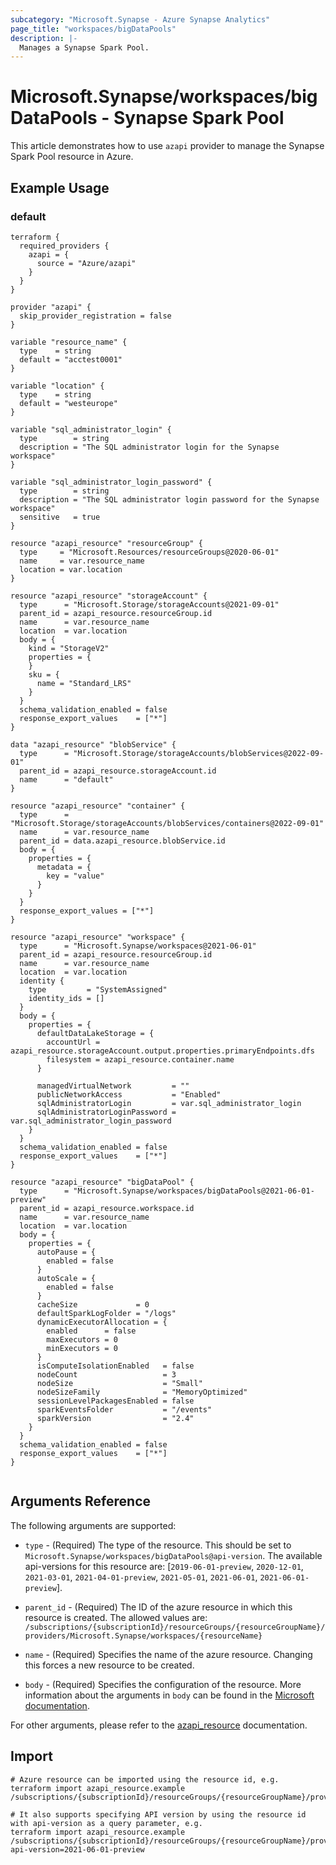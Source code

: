 ```yaml
---
subcategory: "Microsoft.Synapse - Azure Synapse Analytics"
page_title: "workspaces/bigDataPools"
description: |-
  Manages a Synapse Spark Pool.
---
```


# Microsoft.Synapse/workspaces/bigDataPools - Synapse Spark Pool

This article demonstrates how to use `azapi` provider to manage the Synapse Spark Pool resource in Azure.



## Example Usage

### default

```hcl
terraform {
  required_providers {
    azapi = {
      source = "Azure/azapi"
    }
  }
}

provider "azapi" {
  skip_provider_registration = false
}

variable "resource_name" {
  type    = string
  default = "acctest0001"
}

variable "location" {
  type    = string
  default = "westeurope"
}

variable "sql_administrator_login" {
  type        = string
  description = "The SQL administrator login for the Synapse workspace"
}

variable "sql_administrator_login_password" {
  type        = string
  description = "The SQL administrator login password for the Synapse workspace"
  sensitive   = true
}

resource "azapi_resource" "resourceGroup" {
  type     = "Microsoft.Resources/resourceGroups@2020-06-01"
  name     = var.resource_name
  location = var.location
}

resource "azapi_resource" "storageAccount" {
  type      = "Microsoft.Storage/storageAccounts@2021-09-01"
  parent_id = azapi_resource.resourceGroup.id
  name      = var.resource_name
  location  = var.location
  body = {
    kind = "StorageV2"
    properties = {
    }
    sku = {
      name = "Standard_LRS"
    }
  }
  schema_validation_enabled = false
  response_export_values    = ["*"]
}

data "azapi_resource" "blobService" {
  type      = "Microsoft.Storage/storageAccounts/blobServices@2022-09-01"
  parent_id = azapi_resource.storageAccount.id
  name      = "default"
}

resource "azapi_resource" "container" {
  type      = "Microsoft.Storage/storageAccounts/blobServices/containers@2022-09-01"
  name      = var.resource_name
  parent_id = data.azapi_resource.blobService.id
  body = {
    properties = {
      metadata = {
        key = "value"
      }
    }
  }
  response_export_values = ["*"]
}

resource "azapi_resource" "workspace" {
  type      = "Microsoft.Synapse/workspaces@2021-06-01"
  parent_id = azapi_resource.resourceGroup.id
  name      = var.resource_name
  location  = var.location
  identity {
    type         = "SystemAssigned"
    identity_ids = []
  }
  body = {
    properties = {
      defaultDataLakeStorage = {
        accountUrl = azapi_resource.storageAccount.output.properties.primaryEndpoints.dfs
        filesystem = azapi_resource.container.name
      }

      managedVirtualNetwork         = ""
      publicNetworkAccess           = "Enabled"
      sqlAdministratorLogin         = var.sql_administrator_login
      sqlAdministratorLoginPassword = var.sql_administrator_login_password
    }
  }
  schema_validation_enabled = false
  response_export_values    = ["*"]
}

resource "azapi_resource" "bigDataPool" {
  type      = "Microsoft.Synapse/workspaces/bigDataPools@2021-06-01-preview"
  parent_id = azapi_resource.workspace.id
  name      = var.resource_name
  location  = var.location
  body = {
    properties = {
      autoPause = {
        enabled = false
      }
      autoScale = {
        enabled = false
      }
      cacheSize             = 0
      defaultSparkLogFolder = "/logs"
      dynamicExecutorAllocation = {
        enabled      = false
        maxExecutors = 0
        minExecutors = 0
      }
      isComputeIsolationEnabled   = false
      nodeCount                   = 3
      nodeSize                    = "Small"
      nodeSizeFamily              = "MemoryOptimized"
      sessionLevelPackagesEnabled = false
      sparkEventsFolder           = "/events"
      sparkVersion                = "2.4"
    }
  }
  schema_validation_enabled = false
  response_export_values    = ["*"]
}


```



## Arguments Reference

The following arguments are supported:

* `type` - (Required) The type of the resource. This should be set to `Microsoft.Synapse/workspaces/bigDataPools@api-version`. The available api-versions for this resource are: [`2019-06-01-preview`, `2020-12-01`, `2021-03-01`, `2021-04-01-preview`, `2021-05-01`, `2021-06-01`, `2021-06-01-preview`].

* `parent_id` - (Required) The ID of the azure resource in which this resource is created. The allowed values are:  
  `/subscriptions/{subscriptionId}/resourceGroups/{resourceGroupName}/providers/Microsoft.Synapse/workspaces/{resourceName}`

* `name` - (Required) Specifies the name of the azure resource. Changing this forces a new resource to be created.

* `body` - (Required) Specifies the configuration of the resource. More information about the arguments in `body` can be found in the [Microsoft documentation](https://learn.microsoft.com/en-us/azure/templates/Microsoft.Synapse/workspaces/bigDataPools?pivots=deployment-language-terraform).

For other arguments, please refer to the [azapi_resource](https://registry.terraform.io/providers/Azure/azapi/latest/docs/resources/resource) documentation.

## Import

 ```shell
 # Azure resource can be imported using the resource id, e.g.
 terraform import azapi_resource.example /subscriptions/{subscriptionId}/resourceGroups/{resourceGroupName}/providers/Microsoft.Synapse/workspaces/{resourceName}/bigDataPools/{resourceName}
 
 # It also supports specifying API version by using the resource id with api-version as a query parameter, e.g.
 terraform import azapi_resource.example /subscriptions/{subscriptionId}/resourceGroups/{resourceGroupName}/providers/Microsoft.Synapse/workspaces/{resourceName}/bigDataPools/{resourceName}?api-version=2021-06-01-preview
 ```
